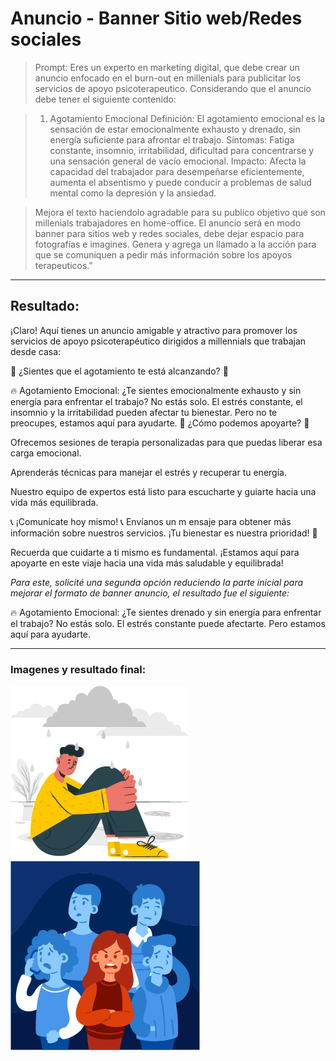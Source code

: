 # Anuncio - Banner Sitio web/Redes sociales

> Prompt: Eres un experto en marketing digital, que debe crear un anuncio enfocado en el burn-out en millenials para publicitar los servicios de apoyo psicoterapeutico. Considerando que el anuncio debe tener el siguiente contenido:

>1) Agotamiento Emocional
>Definición: El agotamiento emocional es la sensación de estar emocionalmente exhausto y drenado, sin energía suficiente para afrontar el trabajo.
>Síntomas: Fatiga constante, insomnio, irritabilidad, dificultad para concentrarse y una sensación general de vacío emocional.
>Impacto: Afecta la capacidad del trabajador para desempeñarse eficientemente, aumenta el absentismo y puede conducir a problemas de salud mental como la depresión y la ansiedad.

>Mejora el texto haciendolo agradable para su publico objetivo que son millenials trabajadores en home-office. El anuncio será en modo banner para sitios web y redes sociales, debe dejar espacio para fotografías e imagines. Genera y agrega un llamado a la acción para que se comuniquen a pedir más información sobre los apoyos terapeuticos."

---

## Resultado:

¡Claro! Aquí tienes un anuncio amigable y atractivo para promover los servicios de apoyo psicoterapéutico dirigidos a millennials que trabajan desde casa:

🌟 ¿Sientes que el agotamiento te está alcanzando? 🌟

🔥 Agotamiento Emocional: ¿Te sientes emocionalmente exhausto y sin energía para enfrentar el trabajo? No estás solo. El estrés constante, el insomnio y la irritabilidad pueden afectar tu bienestar. Pero no te preocupes, estamos aquí para ayudarte.
🌈 ¿Cómo podemos apoyarte? 🌈

Ofrecemos sesiones de terapia personalizadas para que puedas liberar esa carga emocional.

Aprenderás técnicas para manejar el estrés y recuperar tu energía.

Nuestro equipo de expertos está listo para escucharte y guiarte hacia una vida más equilibrada.

📞 ¡Comunícate hoy mismo! 📞 Envíanos un m ensaje para obtener más información sobre nuestros servicios. ¡Tu bienestar es nuestra prioridad! 💙

Recuerda que cuidarte a ti mismo es fundamental. ¡Estamos aquí para apoyarte en este viaje hacia una vida más saludable y equilibrada!

*Para este, solicité una segunda opción reduciendo la parte inicial para mejorar el formato de banner anuncio, el resultado fue el siguiente:*

🔥 Agotamiento Emocional: ¿Te sientes drenado y sin energía para enfrentar el trabajo? No estás solo. El estrés constante puede afectarte. Pero estamos aquí para ayudarte.

---

### Imagenes y resultado final:

![Agotamiento emocional](media/agotamiento-emocional.jpg)
![Despersonalización](media/despersonalizacion.jpg)